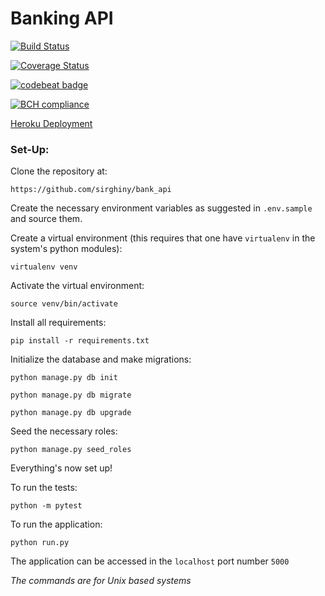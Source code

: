 # Banking API

[![Build Status](https://travis-ci.org/sirghiny/bank_api.svg?branch=develop)](https://travis-ci.org/sirghiny/bank_api)

[![Coverage Status](https://coveralls.io/repos/github/sirghiny/bank_api/badge.svg?branch=develop)](https://coveralls.io/github/sirghiny/bank_api?branch=develop)

[![codebeat badge](https://codebeat.co/badges/c36a8cb3-5048-4caf-879b-df318f73f132)](https://codebeat.co/projects/github-com-sirghiny-bank_api-develop)

[![BCH compliance](https://bettercodehub.com/edge/badge/sirghiny/bank_api?branch=develop)](https://bettercodehub.com/)

[Heroku Deployment](https://smallbank.herokuapp.com/)


### Set-Up:

Clone the repository at:

	https://github.com/sirghiny/bank_api

Create the necessary environment variables as suggested in `.env.sample` and source them.


Create a virtual environment (this requires that one have `virtualenv` in the system's python modules):

	virtualenv venv

Activate the virtual environment:

	source venv/bin/activate

Install all requirements:

	pip install -r requirements.txt

Initialize the database and make migrations:

	python manage.py db init

	python manage.py db migrate

	python manage.py db upgrade

Seed the necessary roles:

	python manage.py seed_roles

Everything's now set up!

To run the tests:

	python -m pytest


To run the application:

	python run.py

The application can be accessed in the `localhost` port number `5000`


*The commands are for Unix based systems*

